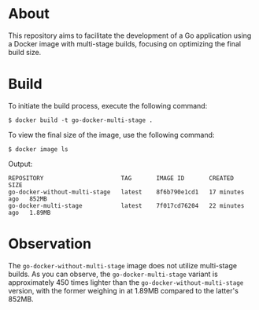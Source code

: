 # About

This repository aims to facilitate the development of a Go application using a Docker image with multi-stage builds, focusing on optimizing the final build size.

# Build

To initiate the build process, execute the following command:

```
$ docker build -t go-docker-multi-stage .
```

To view the final size of the image, use the following command:

```
$ docker image ls
```

Output:

```
REPOSITORY                      TAG       IMAGE ID       CREATED          SIZE
go-docker-without-multi-stage   latest    8f6b790e1cd1   17 minutes ago   852MB
go-docker-multi-stage           latest    7f017cd76204   22 minutes ago   1.89MB
```

# Observation

The `go-docker-without-multi-stage` image does not utilize multi-stage builds. As you can observe, the `go-docker-multi-stage` variant is approximately 450 times lighter than the `go-docker-without-multi-stage` version, with the former weighing in at 1.89MB compared to the latter's 852MB.
